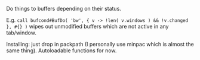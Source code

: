 Do things to buffers depending on their status.

E.g. `call bufcond#BufDo( 'bw', { v -> !len( v.windows ) && !v.changed }, #{} )` wipes out unmodified buffers which are not active in any tab/window.

Installing: just drop in packpath (I personally use minpac which is almost the same thing). Autoloadable functions for now.